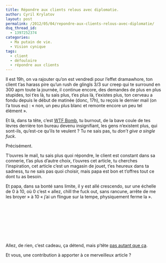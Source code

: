 ```yaml
---
title: Répondre aux clients relous avec diplomatie.
author: Cyril Krylatov
layout: post
permalink: /2012/05/04/repondre-aux-clients-relous-avec-diplomatie/
dsq_thread_id:
  - 1397252374
categories:
  - Ma putain de vie.
  - Vision cynique
tags:
  - client
  - défouloire
  - répondre aux clients
---
```

Il est 19h, on va rajouter qu&rsquo;on est vendredi pour l&rsquo;effet dramawhore, ton client t&rsquo;as harass pire qu&rsquo;un rush de glingls 3/3 sur creep qui te surround en 300 apm toute la journée, il continue encore, des demandes de plus en plus stupides, toi t&rsquo;es là, tu sais plus, t&rsquo;es plus là, t&rsquo;existes plus, ton cerveau a fondu depuis le début de matinée (donc, 17h), tu reçois le dernier mail (on l&rsquo;a tous eu) : &laquo;&nbsp;non, un peu plus blanc et remonte encore un peu tel élément&nbsp;&raquo;.

Et là, dans ta tête, c&rsquo;est [WTF Bomb][1], tu burnout, de la bave coule de tes lèvres derrière ton bureau devenu insignifiant, les gens n&rsquo;existent plus, qui sont-ils, qu&rsquo;est-ce qu&rsquo;ils te veulent ? Tu ne sais pas, tu *don&rsquo;t give a single fuck*.

<!--more-->

Précisément.

T&rsquo;ouvres le mail, tu sais plus quoi répondre, le client est constant dans sa connerie, t&rsquo;as plus d&rsquo;autre choix, t&rsquo;ouvres cet article, tu cherches l&rsquo;inspiration, cet article c&rsquo;est un magasin de jouet, t&rsquo;es heureux dans ta sadness, tu ne sais pas quoi choisir, mais papa est bon et t&rsquo;offres tout ce dont tu as besoin.

Et papa, dans sa bonté sans limite, il y est allé crescendo, sur une échelle de 0 à 10, où 0 c&rsquo;est &laquo;&nbsp;allez, chill the fuck out, sans rancune, arrête de me les broyer&nbsp;&raquo; à 10 &laquo;&nbsp;j&rsquo;ai un flingue sur la tempe, physiquement ferme la&nbsp;&raquo;.

<p style="text-align:center;">
  <img src="http://blog.c-krylatov.com/wp-content/uploads/2012/05/idgaf_1.jpg" alt="" />
</p>

<p style="text-align:center;">
  <img src="http://blog.c-krylatov.com/wp-content/uploads/2012/05/idgaf_2.jpg" alt="" />
</p>

<p style="text-align:center;">
  <img src="http://blog.c-krylatov.com/wp-content/uploads/2012/05/idgaf_3.jpg" alt="" />
</p>

<p style="text-align:center;">
  <img src="http://blog.c-krylatov.com/wp-content/uploads/2012/05/idgaf_4.jpg" alt="" />
</p>

<p style="text-align:center;">
  <img src="http://blog.c-krylatov.com/wp-content/uploads/2012/05/idgaf_5.jpg" alt="" />
</p>

<p style="text-align:center;">
  <img src="http://blog.c-krylatov.com/wp-content/uploads/2012/05/idgaf_6.jpg" alt="" />
</p>

<p style="text-align:center;">
  <img src="http://blog.c-krylatov.com/wp-content/uploads/2012/05/idgaf_7.jpg" alt="" />
</p>

<p style="text-align:center;">
  <img src="http://blog.c-krylatov.com/wp-content/uploads/2012/05/idgaf_8.jpg" alt="" />
</p>

<p style="text-align:center;">
  <img src="http://blog.c-krylatov.com/wp-content/uploads/2012/05/idgaf_9.jpg" alt="" />
</p>

Allez, de rien, c&rsquo;est cadeau, ça détend, mais p&rsquo;tête [pas autant que ça][2].

Et vous, une contribution à apporter à ce merveilleux article ?

 [1]: http://www.pown.it/4609
 [2]: http://www.youtube.com/watch?v=ObW-xCZkfd4